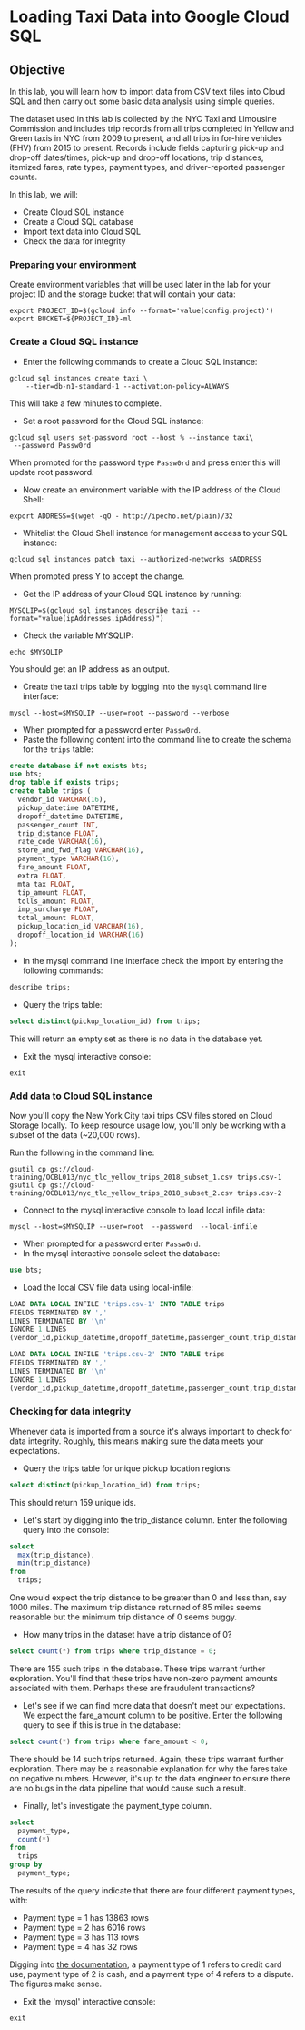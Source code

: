 # Loading Taxi Data into Google Cloud SQL

## Objective

In this lab, you will learn how to import data from CSV text files into Cloud SQL and then carry out some basic data analysis using simple queries.

The dataset used in this lab is collected by the NYC Taxi and Limousine Commission and includes trip records from all trips completed in Yellow and Green taxis in NYC from 2009 to present, and all trips in for-hire vehicles (FHV) from 2015 to present. Records include fields capturing pick-up and drop-off dates/times, pick-up and drop-off locations, trip distances, itemized fares, rate types, payment types, and driver-reported passenger counts.

In this lab, we will:

- Create Cloud SQL instance
- Create a Cloud SQL database
- Import text data into Cloud SQL
- Check the data for integrity

### Preparing your environment

Create environment variables that will be used later in the lab for your project ID and the storage bucket that will contain your data:

```
export PROJECT_ID=$(gcloud info --format='value(config.project)')
export BUCKET=${PROJECT_ID}-ml
```

### Create a Cloud SQL instance

- Enter the following commands to create a Cloud SQL instance:

```
gcloud sql instances create taxi \
    --tier=db-n1-standard-1 --activation-policy=ALWAYS
```

This will take a few minutes to complete.

- Set a root password for the Cloud SQL instance:

```
gcloud sql users set-password root --host % --instance taxi\
 --password Passw0rd
```

When prompted for the password type `Passw0rd` and press enter this will update root password.

- Now create an environment variable with the IP address of the Cloud Shell:

```
export ADDRESS=$(wget -qO - http://ipecho.net/plain)/32
```

- Whitelist the Cloud Shell instance for management access to your SQL instance:

```
gcloud sql instances patch taxi --authorized-networks $ADDRESS
```

When prompted press Y to accept the change.

- Get the IP address of your Cloud SQL instance by running:

```
MYSQLIP=$(gcloud sql instances describe taxi --format="value(ipAddresses.ipAddress)")
```

- Check the variable MYSQLIP:

```
echo $MYSQLIP
```

You should get an IP address as an output.

- Create the taxi trips table by logging into the `mysql` command line interface:

```
mysql --host=$MYSQLIP --user=root --password --verbose
```

- When prompted for a password enter `Passw0rd`.
- Paste the following content into the command line to create the schema for the `trips` table:

```sql
create database if not exists bts;
use bts;
drop table if exists trips;
create table trips (
  vendor_id VARCHAR(16),	
  pickup_datetime DATETIME,
  dropoff_datetime DATETIME,
  passenger_count INT,
  trip_distance FLOAT,
  rate_code VARCHAR(16),
  store_and_fwd_flag VARCHAR(16),
  payment_type VARCHAR(16),
  fare_amount FLOAT,
  extra FLOAT,
  mta_tax FLOAT,
  tip_amount FLOAT,
  tolls_amount FLOAT,
  imp_surcharge FLOAT,
  total_amount FLOAT,
  pickup_location_id VARCHAR(16),
  dropoff_location_id VARCHAR(16)
);
```

- In the mysql command line interface check the import by entering the following commands:

```sql
describe trips;
```

- Query the trips table:

```sql
select distinct(pickup_location_id) from trips;
```

This will return an empty set as there is no data in the database yet.

- Exit the mysql interactive console:

```
exit
```

### Add data to Cloud SQL instance

Now you'll copy the New York City taxi trips CSV files stored on Cloud Storage locally. To keep resource usage low, you'll only be working with a subset of the data (~20,000 rows).

Run the following in the command line:

```
gsutil cp gs://cloud-training/OCBL013/nyc_tlc_yellow_trips_2018_subset_1.csv trips.csv-1
gsutil cp gs://cloud-training/OCBL013/nyc_tlc_yellow_trips_2018_subset_2.csv trips.csv-2
```

- Connect to the mysql interactive console to load local infile data:

```
mysql --host=$MYSQLIP --user=root  --password  --local-infile
```

- When prompted for a password enter `Passw0rd`.
- In the mysql interactive console select the database:

```sql
use bts;
```

- Load the local CSV file data using local-infile:

```sql
LOAD DATA LOCAL INFILE 'trips.csv-1' INTO TABLE trips
FIELDS TERMINATED BY ','
LINES TERMINATED BY '\n'
IGNORE 1 LINES
(vendor_id,pickup_datetime,dropoff_datetime,passenger_count,trip_distance,rate_code,store_and_fwd_flag,payment_type,fare_amount,extra,mta_tax,tip_amount,tolls_amount,imp_surcharge,total_amount,pickup_location_id,dropoff_location_id);
```

```sql
LOAD DATA LOCAL INFILE 'trips.csv-2' INTO TABLE trips
FIELDS TERMINATED BY ','
LINES TERMINATED BY '\n'
IGNORE 1 LINES
(vendor_id,pickup_datetime,dropoff_datetime,passenger_count,trip_distance,rate_code,store_and_fwd_flag,payment_type,fare_amount,extra,mta_tax,tip_amount,tolls_amount,imp_surcharge,total_amount,pickup_location_id,dropoff_location_id);
```

### Checking for data integrity

Whenever data is imported from a source it's always important to check for data integrity. Roughly, this means making sure the data meets your expectations.

- Query the trips table for unique pickup location regions:

```sql
select distinct(pickup_location_id) from trips;
```

This should return 159 unique ids.

- Let's start by digging into the trip_distance column. Enter the following query into the console:

```sql
select
  max(trip_distance),
  min(trip_distance)
from
  trips;
```

One would expect the trip distance to be greater than 0 and less than, say 1000 miles. The maximum trip distance returned of 85 miles seems reasonable but the minimum trip distance of 0 seems buggy.

- How many trips in the dataset have a trip distance of 0?

```sql
select count(*) from trips where trip_distance = 0;
```

There are 155 such trips in the database. These trips warrant further exploration. You'll find that these trips have non-zero payment amounts associated with them. Perhaps these are fraudulent transactions?

- Let's see if we can find more data that doesn't meet our expectations. We expect the fare_amount column to be positive. Enter the following query to see if this is true in the database:

```sql
select count(*) from trips where fare_amount < 0;
```

There should be 14 such trips returned. Again, these trips warrant further exploration. There may be a reasonable explanation for why the fares take on negative numbers. However, it's up to the data engineer to ensure there are no bugs in the data pipeline that would cause such a result.

- Finally, let's investigate the payment_type column.

```sql
select
  payment_type,
  count(*)
from
  trips
group by
  payment_type;
```

The results of the query indicate that there are four different payment types, with:

- Payment type = 1 has 13863 rows
- Payment type = 2 has 6016 rows
- Payment type = 3 has 113 rows
- Payment type = 4 has 32 rows

Digging into [the documentation](https://www1.nyc.gov/assets/tlc/downloads/pdf/data_dictionary_trip_records_yellow.pdf), a payment type of 1 refers to credit card use, payment type of 2 is cash, and a payment type of 4 refers to a dispute. The figures make sense.

- Exit the 'mysql' interactive console:

```
exit
```
